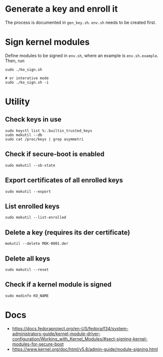 # Generate a key and enroll it

The process is documented in `gen_key.sh`. `env.sh` needs to be created first.

# Sign kernel modules

Define modules to be signed in `env.sh`, where an example is `env.sh.example`. Then, run

```
sudo ./ko_sign.sh

# or interative mode
sudo ./ko_sign.sh -i
```

# Utility

## Check keys in use

```
sudo keyctl list %:.builtin_trusted_keys
sudo mokutil --db
sudo cat /proc/keys | grep asymmetri
```

## Check if secure-boot is enabled

```
sudo mokutil --sb-state
```

## Export certificates of all enrolled keys

```
sudo mokutil --export
```

## List enrolled keys

```
sudo mokutil --list-enrolled
```

## Delete a key (requires its der certificate)

```
mokutil --delete MOK-0001.der
```

## Delete all keys

```
sudo mokutil --reset
```

## Check if a kernel module is signed

```
sudo modinfo KO_NAME
```

# Docs

- <https://docs.fedoraproject.org/en-US/fedora/f34/system-administrators-guide/kernel-module-driver-configuration/Working_with_Kernel_Modules/#sect-signing-kernel-modules-for-secure-boot>
- <https://www.kernel.org/doc/html/v5.8/admin-guide/module-signing.html>
